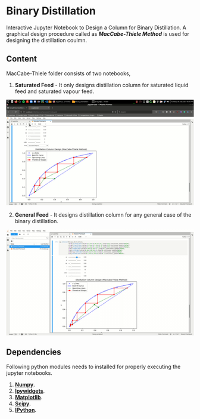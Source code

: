 # Binary Distillation

Interactive Jupyter Notebook to Design a Column for Binary Distillation. 
A graphical design procedure called as **_MacCabe-Thiele Method_** is used for designing the distillation coulmn.

## Content

MacCabe-Thiele folder consists of two notebooks,

1. **Saturated Feed** - It only designs distillation column for saturated liquid feed and saturated vapour feed.

![Saturated feed demo gif](/assets/Saturated-feed-Demo.gif)

2. **General Feed** - It designs distillation column for any general case of the binary distillation.

![General feed demo gif](/assets/General-feed-Demo.gif)

## Dependencies

Following python modules needs to installed for properly executing the jupyter notebooks.

1. [**Numpy**](https://numpy.org/install/).
2. [**Ipywidgets**](https://ipywidgets.readthedocs.io/en/latest/user_install.html).
3. [**Matplotlib**](https://matplotlib.org/stable/users/installing.html).
4. [**Scipy**](https://docs.scipy.org/doc/scipy/getting_started.html).
5. [**IPython**](https://jupyter.readthedocs.io/en/latest/install/notebook-classic.html).
